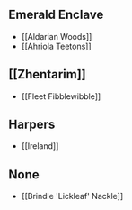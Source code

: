 ## Emerald Enclave
- [[Aldarian Woods]]
- [[Ahriola Teetons]]
## [[Zhentarim]]
- [[Fleet Fibblewibble]]
## Harpers
- [[Ireland]]
## None
- [[Brindle 'Lickleaf' Nackle]]